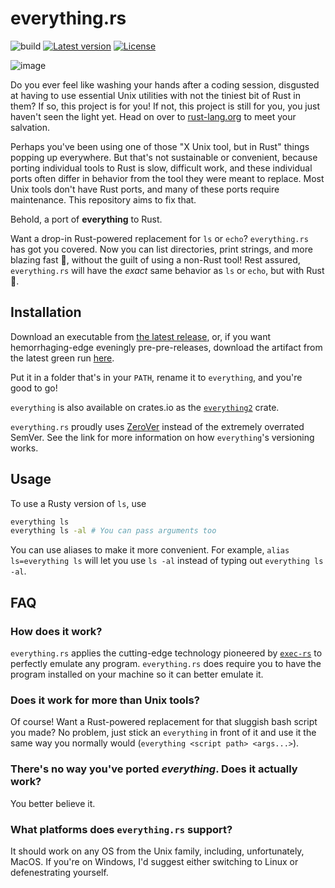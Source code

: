 # everything.rs

![build](https://github.com/ysthakur/everything.rs/actions/workflows/build.yml/badge.svg)
[![Latest version](https://img.shields.io/crates/v/everything2.svg)](https://crates.io/crates/everything2)
[![License](https://img.shields.io/crates/l/everything2.svg)](./LICENSE.md)

![image](https://user-images.githubusercontent.com/45539777/231678003-ae1b6183-2017-4cf6-a08b-56710710fb50.png)

Do you ever feel like washing your hands after a coding session, disgusted at having to use essential
Unix utilities with not the tiniest bit of Rust in them? If so, this project is for you! If not, this project is
still for you, you just haven't seen the light yet. Head on over to [rust-lang.org](https://www.rust-lang.org/)
to meet your salvation.

Perhaps you've been using one of those "X Unix tool, but in Rust" things popping up everywhere. But that's
not sustainable or convenient, because porting individual tools to Rust is slow, difficult work, and these individual
ports often differ in behavior from the tool they were meant to replace. Most Unix tools don't have Rust ports,
and many of these ports require maintenance. This repository aims to fix that.

Behold, a port of **everything** to Rust.

Want a drop-in Rust-powered replacement for `ls` or `echo`? `everything.rs` has got you covered.
Now you can list directories, print strings, and more blazing fast 🚀, without the guilt of using a
non-Rust tool! Rest assured, `everything.rs` will have the *exact* same behavior as `ls` or `echo`, but with Rust 🦀.

## Installation

Download an executable from [the latest release](https://github.com/ysthakur/everything.rs/releases/latest), or,
if you want hemorrhaging-edge eveningly pre-pre-releases, download the artifact from the latest green run
[here](https://github.com/ysthakur/everything.rs/actions/workflows/build.yml).

Put it in a folder that's in your `PATH`, rename it to `everything`, and you're good to go!

`everything` is also available on crates.io as the [`everything2`](https://crates.io/crates/everything2) crate.

`everything.rs` proudly uses [ZeroVer](https://0ver.org/) instead of the extremely overrated SemVer.
See the link for more information on how `everything`'s versioning works.

## Usage

To use a Rusty version of `ls`, use
```bash
everything ls
everything ls -al # You can pass arguments too
```

You can use aliases to make it more convenient. For example, `alias ls=everything ls` will let you use
`ls -al` instead of typing out `everything ls -al`.

## FAQ

### How does it work?

`everything.rs` applies the cutting-edge technology pioneered by [`exec-rs`](https://github.com/faradayio/exec-rs)
to perfectly emulate any program. `everything.rs` does require you to have the program installed on your
machine so it can better emulate it.

### Does it work for more than Unix tools?

Of course! Want a Rust-powered replacement for that sluggish bash script you made? No problem,
just stick an `everything` in front of it and use it the same way you normally would (`everything <script path> <args...>`).

### There's no way you've ported *everything*. Does it actually work?

You better believe it.

### What platforms does `everything.rs` support?

It should work on any OS from the Unix family, including, unfortunately, MacOS. If you're on Windows, I'd suggest either switching
to Linux or defenestrating yourself.

